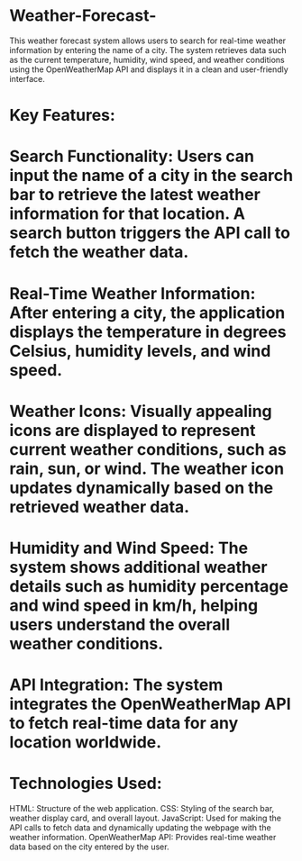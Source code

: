 # Weather-Forecast-
This weather forecast system allows users to search for real-time weather information by entering the name of a city. The system retrieves data such as the current temperature, humidity, wind speed, and weather conditions using the OpenWeatherMap API and displays it in a clean and user-friendly interface.
# Key Features:

# Search Functionality: Users can input the name of a city in the search bar to retrieve the latest weather information for that location. A search button triggers the API call to fetch the weather data.

# Real-Time Weather Information: After entering a city, the application displays the temperature in degrees Celsius, humidity levels, and wind speed.

# Weather Icons: Visually appealing icons are displayed to represent current weather conditions, such as rain, sun, or wind. The weather icon updates dynamically based on the retrieved weather data.

# Humidity and Wind Speed: The system shows additional weather details such as humidity percentage and wind speed in km/h, helping users understand the overall weather conditions.

# API Integration: The system integrates the OpenWeatherMap API to fetch real-time data for any location worldwide.

# Technologies Used:
HTML: Structure of the web application.
CSS: Styling of the search bar, weather display card, and overall layout.
JavaScript: Used for making the API calls to fetch data and dynamically updating the webpage with the weather information.
OpenWeatherMap API: Provides real-time weather data based on the city entered by the user.
